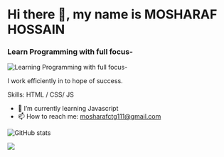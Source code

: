 # Hi there 👋, my name is MOSHARAF HOSSAIN
### Learn Programming with full focus-
![Learning Programming with full focus-](https://pratikjagrut.dev/img/git/github.png)

I work efficiently in to hope of success.

Skills: HTML / CSS/ JS

- 🌱 I’m currently learning Javascript
- 📫 How to reach me: mosharafctg111@gmail.com



![GitHub stats](https://github-readme-stats.vercel.app/api?username=Mosharaf12&show_icons=true)  

 <!-- ![GitHub metrics](https://metrics.lecoq.io/spsujoy007)  -->

 <!-- ![Profile views](https://gpvc.arturio.dev/spsujoy007)   -->
![](https://komarev.com/ghpvc/?username=your-github-username&color=red)
